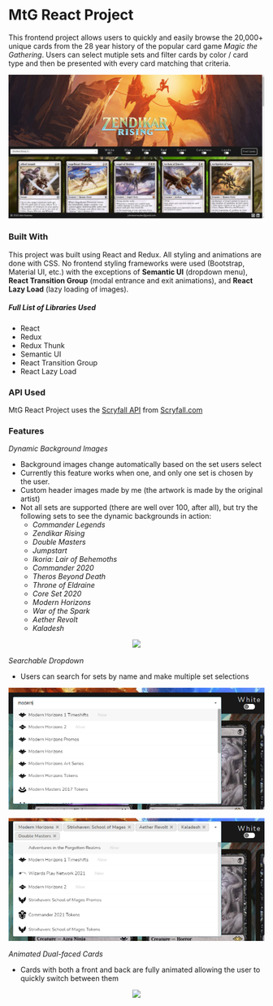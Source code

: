 # MtG React Project

This frontend project allows users to quickly and easily browse the 20,000+ unique cards from the 28 year history of the popular card game *Magic the Gathering*. Users can select mutiple sets and filter cards by color / card type and then be presented with every card matching that criteria.

![Landing Page](/public/markdown/homepage1.png)

### Built With
This project was built using React and Redux. All styling and animations are done with CSS. No frontend styling frameworks were used (Bootstrap, Material UI, etc.) with the exceptions of **Semantic UI** (dropdown menu), **React Transition Group** (modal entrance and exit animations), and **React Lazy Load** (lazy loading of images).


##### Full List of Libraries Used
- React 
- Redux
- Redux Thunk
- Semantic UI
- React Transition Group
- React Lazy Load


### API Used
MtG React Project uses the [Scryfall API](https://scryfall.com/docs/api) from [Scryfall.com](https://scryfall.com/)


### Features
*Dynamic Background Images*
- Background images change automatically based on the set users select
- Currently this feature works when one, and only one set is chosen by the user.
- Custom header images made by me (the artwork is made by the original artist)
- Not all sets are supported (there are well over 100, after all), but try the following sets to see the dynamic backgrounds in action:
  - *Commander Legends*
  - *Zendikar Rising*
  - *Double Masters*
  - *Jumpstart*
  - *Ikoria: Lair of Behemoths*
  - *Commander 2020*
  - *Theros Beyond Death*
  - *Throne of Eldraine*
  - *Core Set 2020*
  - *Modern Horizons*
  - *War of the Spark*
  - *Aether Revolt*
  - *Kaladesh*

<p align="center">
  <img width="" src="/public/markdown/dynBackgroundGif2.gif">
</p>

*Searchable Dropdown*
- Users can search for sets by name and make multiple set selections

<p align="center">
  <img width="806" src="/public/markdown/searchableDropdown.png">
</p>
<p align="center">
  <img width="806" src="/public/markdown/multipleSelections.png">
</p>
 
*Animated Dual-faced Cards*
 - Cards with both a front and back are fully animated allowing the user to quickly switch between them
 
<p align="center">
  <img width="" src="/public/markdown/flipcard1Gif.gif">
</p>

